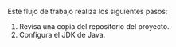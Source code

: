 Este flujo de trabajo realiza los siguientes pasos:

1. Revisa una copia del repositorio del proyecto.
1. Configura el JDK de Java.